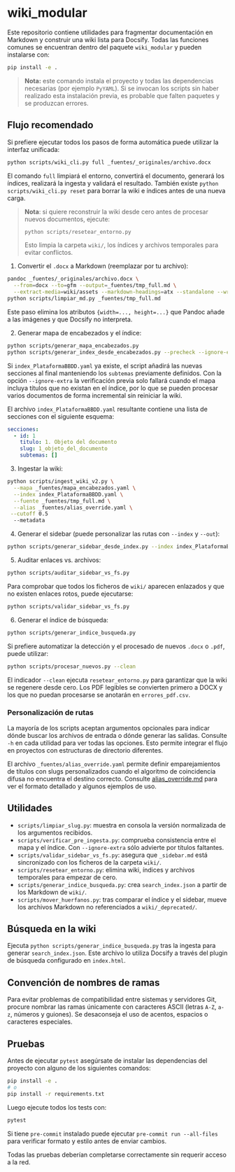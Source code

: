 # wiki_modular

Este repositorio contiene utilidades para fragmentar documentación en Markdown
y construir una wiki lista para Docsify. Todas las funciones comunes se
encuentran dentro del paquete `wiki_modular` y pueden instalarse con:

```bash
pip install -e .
```

> **Nota:** este comando instala el proyecto y todas las dependencias
> necesarias (por ejemplo `PyYAML`). Si se invocan los scripts sin haber
> realizado esta instalación previa, es probable que falten paquetes y se
> produzcan errores.

## Flujo recomendado

Si prefiere ejecutar todos los pasos de forma automática puede utilizar la
interfaz unificada:

```bash
python scripts/wiki_cli.py full _fuentes/_originales/archivo.docx
```

El comando `full` limpiará el entorno, convertirá el documento, generará los
índices, realizará la ingesta y validará el resultado. También existe
`python scripts/wiki_cli.py reset` para borrar la wiki e índices antes de una
nueva carga.

> **Nota**: si quiere reconstruir la wiki desde cero antes de procesar nuevos documentos, ejecute:
>
> ```bash
> python scripts/resetear_entorno.py
> ```
>
> Esto limpia la carpeta `wiki/`, los índices y archivos temporales para evitar conflictos.

1. Convertir el `.docx` a Markdown (reemplazar por tu archivo):

```bash
pandoc _fuentes/_originales/archivo.docx \
  --from=docx --to=gfm --output=_fuentes/tmp_full.md \
  --extract-media=wiki/assets --markdown-headings=atx --standalone --wrap=none
python scripts/limpiar_md.py _fuentes/tmp_full.md
```
Este paso elimina los atributos `{width=..., height=...}` que Pandoc añade a las
imágenes y que Docsify no interpreta.

2. Generar mapa de encabezados y el índice:

```bash
python scripts/generar_mapa_encabezados.py
python scripts/generar_index_desde_encabezados.py --precheck --ignore-extra
```

Si `index_PlataformaBBDD.yaml` ya existe, el script añadirá las nuevas secciones
al final manteniendo los `subtemas` previamente definidos. Con la opción
`--ignore-extra` la verificación previa solo fallará cuando el mapa incluya
títulos que no existan en el índice, por lo que se pueden procesar varios
documentos de forma incremental sin reiniciar la wiki.

El archivo `index_PlataformaBBDD.yaml` resultante contiene una lista de secciones con el siguiente esquema:

```yaml
secciones:
  - id: 1
    titulo: 1. Objeto del documento
    slug: 1_objeto_del_documento
    subtemas: []
```

3. Ingestar la wiki:

```bash
python scripts/ingest_wiki_v2.py \
  --mapa _fuentes/mapa_encabezados.yaml \
  --index index_PlataformaBBDD.yaml \
  --fuente _fuentes/tmp_full.md \
  --alias _fuentes/alias_override.yaml \
 --cutoff 0.5
  --metadata
```

4. Generar el sidebar (puede personalizar las rutas con `--index` y `--out`):

```bash
python scripts/generar_sidebar_desde_index.py --index index_PlataformaBBDD.yaml --out _sidebar.md
```

5. Auditar enlaces vs. archivos:

```bash
python scripts/auditar_sidebar_vs_fs.py
```

Para comprobar que todos los ficheros de `wiki/` aparecen enlazados y que no
existen enlaces rotos, puede ejecutarse:

```bash
python scripts/validar_sidebar_vs_fs.py
```

6. Generar el índice de búsqueda:

```bash
python scripts/generar_indice_busqueda.py
```

Si prefiere automatizar la detección y el procesado de nuevos `.docx` o `.pdf`, puede
utilizar:

```bash
python scripts/procesar_nuevos.py --clean
```

El indicador `--clean` ejecuta `resetear_entorno.py` para garantizar que la
wiki se regenere desde cero. Los PDF legibles se convierten primero a DOCX y
los que no puedan procesarse se anotarán en `errores_pdf.csv`.

### Personalización de rutas

La mayoría de los scripts aceptan argumentos opcionales para indicar dónde
buscar los archivos de entrada o dónde generar las salidas. Consulte `-h` en
cada utilidad para ver todas las opciones. Esto permite integrar el flujo en
proyectos con estructuras de directorio diferentes.

El archivo `_fuentes/alias_override.yaml` permite definir emparejamientos de
títulos con slugs personalizados cuando el algoritmo de coincidencia difusa no
encuentra el destino correcto. Consulte [alias_override.md](alias_override.md)
para ver el formato detallado y algunos ejemplos de uso.

## Utilidades

- `scripts/limpiar_slug.py`: muestra en consola la versión normalizada de los argumentos recibidos.
- `scripts/verificar_pre_ingesta.py`: comprueba consistencia entre el mapa y el índice. Con `--ignore-extra` sólo advierte por títulos faltantes.
- `scripts/validar_sidebar_vs_fs.py`: asegura que `_sidebar.md` está sincronizado con los ficheros de la carpeta `wiki/`.
- `scripts/resetear_entorno.py`: elimina wiki, índices y archivos temporales para empezar de cero.
- `scripts/generar_indice_busqueda.py`: crea `search_index.json` a partir de los Markdown de `wiki/`.
- `scripts/mover_huerfanos.py`: tras comparar el índice y el sidebar, mueve los archivos Markdown no referenciados a `wiki/_deprecated/`.

## Búsqueda en la wiki

Ejecuta `python scripts/generar_indice_busqueda.py` tras la ingesta para
generar `search_index.json`. Este archivo lo utiliza Docsify a través del
plugin de búsqueda configurado en `index.html`.

## Convención de nombres de ramas

Para evitar problemas de compatibilidad entre sistemas y servidores Git,
procure nombrar las ramas únicamente con caracteres ASCII (letras
`A-Z`, `a-z`, números y guiones). Se desaconseja el uso de acentos,
espacios o caracteres especiales.

## Pruebas

Antes de ejecutar `pytest` asegúrsate de instalar las dependencias del
proyecto con alguno de los siguientes comandos:

```bash
pip install -e .
# o
pip install -r requirements.txt
```

Luego ejecute todos los tests con:

```bash
pytest
```

Si tiene `pre-commit` instalado puede ejecutar `pre-commit run --all-files` para
verificar formato y estilo antes de enviar cambios.

Todas las pruebas deberían completarse correctamente sin requerir acceso a la red.
